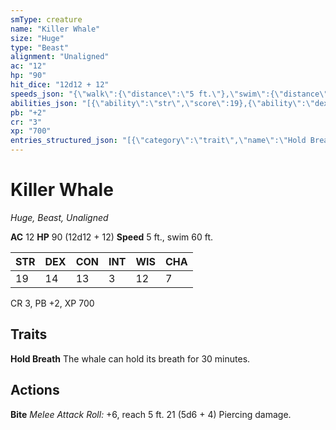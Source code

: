 ```yaml
---
smType: creature
name: "Killer Whale"
size: "Huge"
type: "Beast"
alignment: "Unaligned"
ac: "12"
hp: "90"
hit_dice: "12d12 + 12"
speeds_json: "{\"walk\":{\"distance\":\"5 ft.\"},\"swim\":{\"distance\":\"60 ft.\"}}"
abilities_json: "[{\"ability\":\"str\",\"score\":19},{\"ability\":\"dex\",\"score\":14},{\"ability\":\"con\",\"score\":13},{\"ability\":\"int\",\"score\":3},{\"ability\":\"wis\",\"score\":12},{\"ability\":\"cha\",\"score\":7}]"
pb: "+2"
cr: "3"
xp: "700"
entries_structured_json: "[{\"category\":\"trait\",\"name\":\"Hold Breath\",\"text\":\"The whale can hold its breath for 30 minutes.\"},{\"category\":\"action\",\"name\":\"Bite\",\"text\":\"*Melee Attack Roll:* +6, reach 5 ft. 21 (5d6 + 4) Piercing damage.\"}]"
---
```


# Killer Whale
*Huge, Beast, Unaligned*

**AC** 12
**HP** 90 (12d12 + 12)
**Speed** 5 ft., swim 60 ft.

| STR | DEX | CON | INT | WIS | CHA |
| --- | --- | --- | --- | --- | --- |
| 19 | 14 | 13 | 3 | 12 | 7 |

CR 3, PB +2, XP 700

## Traits

**Hold Breath**
The whale can hold its breath for 30 minutes.

## Actions

**Bite**
*Melee Attack Roll:* +6, reach 5 ft. 21 (5d6 + 4) Piercing damage.
